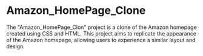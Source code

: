 # Amazon_HomePage_Clone
The "Amazon_HomePage_Clon" project is a clone of the Amazon homepage created using CSS and HTML. This project aims to replicate the appearance  of the Amazon homepage, allowing users to experience a similar layout and design.
